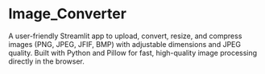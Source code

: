 # Image_Converter
A user-friendly Streamlit app to upload, convert, resize, and compress images (PNG, JPEG, JFIF, BMP) with adjustable dimensions and JPEG quality. Built with Python and Pillow for fast, high-quality image processing directly in the browser.
